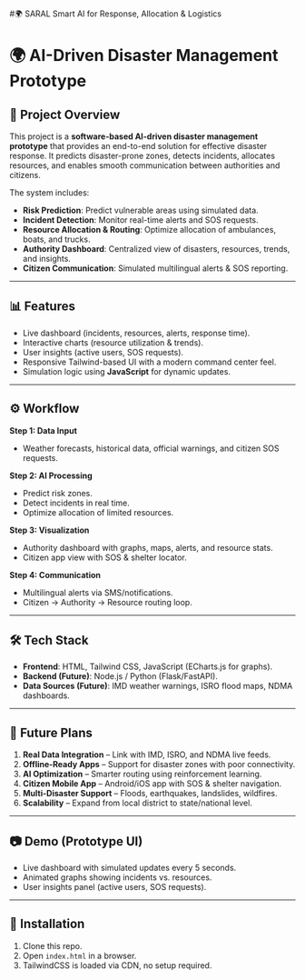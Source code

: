 #🌍 SARAL
Smart AI for Response, Allocation &amp; Logistics

# 🌍 AI-Driven Disaster Management Prototype  

## 🚀 Project Overview  
This project is a **software-based AI-driven disaster management prototype** that provides an end-to-end solution for effective disaster response. It predicts disaster-prone zones, detects incidents, allocates resources, and enables smooth communication between authorities and citizens.  

The system includes:  
- **Risk Prediction**: Predict vulnerable areas using simulated data.  
- **Incident Detection**: Monitor real-time alerts and SOS requests.  
- **Resource Allocation & Routing**: Optimize allocation of ambulances, boats, and trucks.  
- **Authority Dashboard**: Centralized view of disasters, resources, trends, and insights.  
- **Citizen Communication**: Simulated multilingual alerts & SOS reporting.  

---

## 📊 Features  
- Live dashboard (incidents, resources, alerts, response time).  
- Interactive charts (resource utilization & trends).  
- User insights (active users, SOS requests).  
- Responsive Tailwind-based UI with a modern command center feel.  
- Simulation logic using **JavaScript** for dynamic updates.  

---

## ⚙️ Workflow  
**Step 1: Data Input**  
- Weather forecasts, historical data, official warnings, and citizen SOS requests.  

**Step 2: AI Processing**  
- Predict risk zones.  
- Detect incidents in real time.  
- Optimize allocation of limited resources.  

**Step 3: Visualization**  
- Authority dashboard with graphs, maps, alerts, and resource stats.  
- Citizen app view with SOS & shelter locator.  

**Step 4: Communication**  
- Multilingual alerts via SMS/notifications.  
- Citizen → Authority → Resource routing loop.  

---

## 🛠️ Tech Stack  
- **Frontend**: HTML, Tailwind CSS, JavaScript (ECharts.js for graphs).  
- **Backend (Future)**: Node.js / Python (Flask/FastAPI).  
- **Data Sources (Future)**: IMD weather warnings, ISRO flood maps, NDMA dashboards.  

---

## 🔮 Future Plans  
1. **Real Data Integration** – Link with IMD, ISRO, and NDMA live feeds.  
2. **Offline-Ready Apps** – Support for disaster zones with poor connectivity.  
3. **AI Optimization** – Smarter routing using reinforcement learning.  
4. **Citizen Mobile App** – Android/iOS app with SOS & shelter navigation.  
5. **Multi-Disaster Support** – Floods, earthquakes, landslides, wildfires.  
6. **Scalability** – Expand from local district to state/national level.  

---

## 📷 Demo (Prototype UI)  
- Live dashboard with simulated updates every 5 seconds.  
- Animated graphs showing incidents vs. resources.  
- User insights panel (active users, SOS requests).  

---

## 📌 Installation  
1. Clone this repo.  
2. Open `index.html` in a browser.  
3. TailwindCSS is loaded via CDN, no setup required.  

